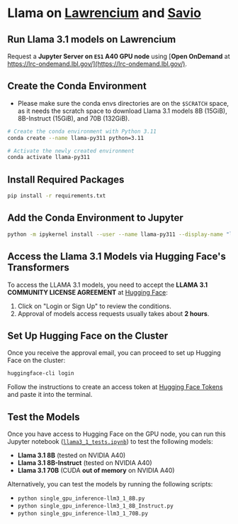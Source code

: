 # Llama on [Lawrencium](https://github.com/fengchenLBL/llama-hpc/blob/lawrencium/README.md) and [Savio](https://github.com/fengchenLBL/llama-hpc/blob/savio/README.md)
## Run Llama 3.1 models on Lawrencium
Request a **Jupyter Server on `ES1` A40 GPU node** using [**Open OnDemand** at https://lrc-ondemand.lbl.gov/](https://lrc-ondemand.lbl.gov/).

## Create the Conda Environment
- Please make sure the conda envs directories are on the `$SCRATCH` space, as it needs the scratch space to download Llama 3.1 models 8B (15GiB), 8B-Instruct (15GiB), and 70B (132GiB).
```bash
# Create the conda environment with Python 3.11
conda create --name llama-py311 python=3.11
```

```bash
# Activate the newly created environment
conda activate llama-py311
```

## Install Required Packages
```bash
pip install -r requirements.txt
```

## Add the Conda Environment to Jupyter

```bash
python -m ipykernel install --user --name llama-py311 --display-name "llama-py311"
```

## Access the Llama 3.1 Models via Hugging Face's Transformers

To access the LLAMA 3.1 models, you need to accept the **LLAMA 3.1 COMMUNITY LICENSE AGREEMENT** at [Hugging Face](https://huggingface.co/meta-llama/Meta-Llama-3.1-8B):

1. Click on "Login or Sign Up" to review the conditions.
2. Approval of models access requests usually takes about **2 hours**.

## Set Up Hugging Face on the Cluster

Once you receive the approval email, you can proceed to set up Hugging Face on the cluster:

```bash
huggingface-cli login
```

Follow the instructions to create an access token at [Hugging Face Tokens](https://huggingface.co/settings/tokens) and paste it into the terminal.

## Test the Models
Once you have access to Hugging Face on the GPU node, you can run this Jupyter notebook ([`llama3_1_tests.ipynb`](llama3_1_tests.ipynb)) to test the following models:
- **Llama 3.1 8B** (tested on NVIDIA A40)
- **Llama 3.1 8B-Instruct** (tested on NVIDIA A40)
- **Llama 3.1 70B** (CUDA **out of memory** on NVIDIA A40)

Alternatively, you can test the models by running the following scripts:
- `python single_gpu_inference-llm3_1_8B.py`
- `python single_gpu_inference-llm3_1_8B_Instruct.py`
- `python single_gpu_inference-llm3_1_70B.py`
